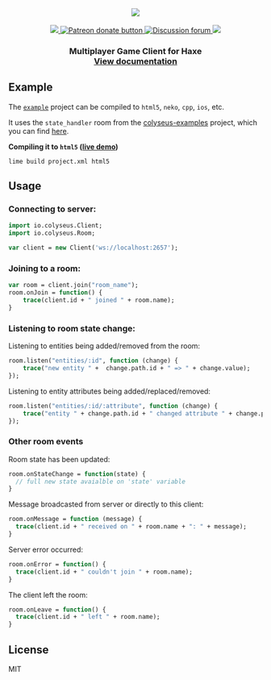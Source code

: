 <div align="center">
  <a href="https://github.com/gamestdio/colyseus">
    <img src="https://github.com/gamestdio/colyseus/blob/master/media/header.png?raw=true" />
  </a>
  <br>
  <br>
  <a href="https://npmjs.com/package/colyseus">
    <img src="https://img.shields.io/npm/dm/colyseus.svg">
  </a>
  <a href="https://patreon.com/endel" title="Donate to this project using Patreon">
    <img src="https://img.shields.io/badge/patreon-donate-yellow.svg" alt="Patreon donate button" />
  </a>
  <a href="http://discuss.colyseus.io" title="Discuss on Forum">
    <img src="https://img.shields.io/badge/discuss-on%20forum-brightgreen.svg?style=flat&colorB=b400ff" alt="Discussion forum" />
  </a>
  <a href="https://gitter.im/gamestdio/colyseus">
    <img src="https://badges.gitter.im/gamestdio/colyseus.svg">
  </a>
  <h3>
     Multiplayer Game Client for Haxe <br /><a href="http://colyseus.io/docs/">View documentation</a>
  <h3>
</div>

## Example

The [`example`](example/NyanCat) project can be compiled to `html5`, `neko`,
`cpp`, `ios`, etc.

It uses the `state_handler` room from the [colyseus-examples](https://github.com/gamestdio/colyseus-examples) project, which you
can find [here](https://github.com/gamestdio/colyseus-examples/blob/master/rooms/02-state-handler.ts).

**Compiling it to `html5` ([live demo](http://gamestd.io/colyseus-hx/))**

```
lime build project.xml html5
```

## Usage

### Connecting to server:

```haxe
import io.colyseus.Client;
import io.colyseus.Room;

var client = new Client('ws://localhost:2657');
```

### Joining to a room:

```haxe
var room = client.join("room_name");
room.onJoin = function() {
    trace(client.id + " joined " + room.name);
}
```

### Listening to room state change:

Listening to entities being added/removed from the room:

```haxe
room.listen("entities/:id", function (change) {
    trace("new entity " +  change.path.id + " => " + change.value);
});
```

Listening to entity attributes being added/replaced/removed:

```haxe
room.listen("entities/:id/:attribute", function (change) {
    trace("entity " + change.path.id + " changed attribute " + change.path.attribute + " to " + change.value);
});
```

### Other room events

Room state has been updated:

```haxe
room.onStateChange = function(state) {
  // full new state avaialble on 'state' variable
}
```

Message broadcasted from server or directly to this client:

```haxe
room.onMessage = function (message) {
  trace(client.id + " received on " + room.name + ": " + message);
}
```

Server error occurred:

```haxe
room.onError = function() {
  trace(client.id + " couldn't join " + room.name);
}
```

The client left the room:

```haxe
room.onLeave = function() {
  trace(client.id + " left " + room.name);
}
```

## License

MIT
